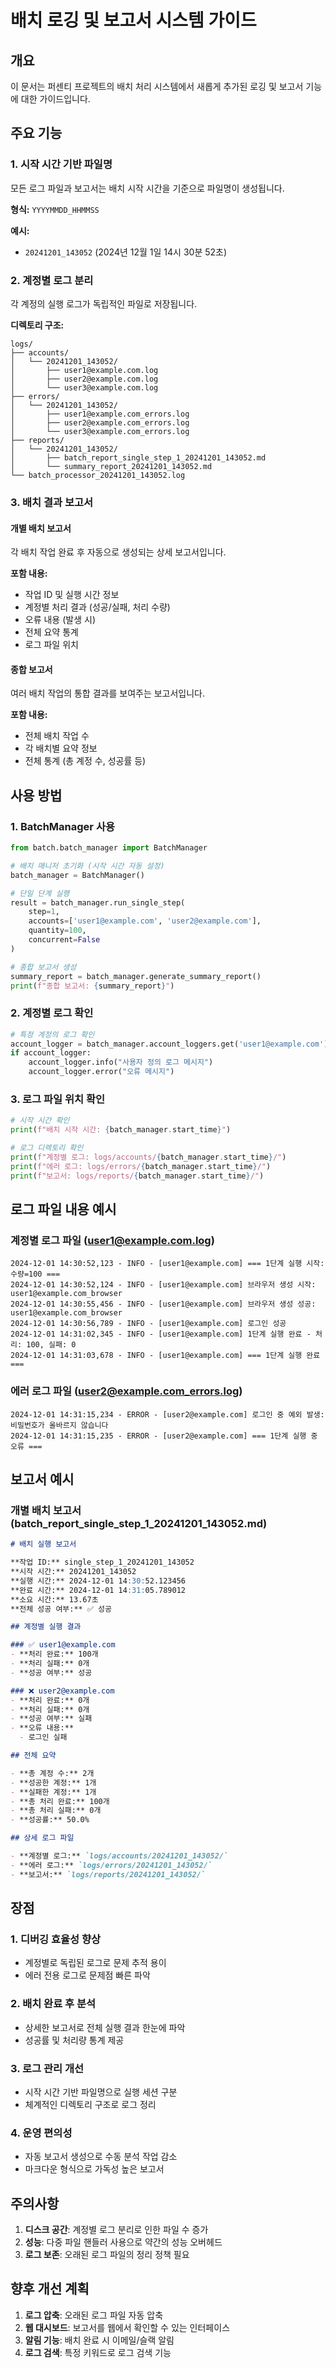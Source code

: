 # 배치 로깅 및 보고서 시스템 가이드

## 개요

이 문서는 퍼센티 프로젝트의 배치 처리 시스템에서 새롭게 추가된 로깅 및 보고서 기능에 대한 가이드입니다.

## 주요 기능

### 1. 시작 시간 기반 파일명

모든 로그 파일과 보고서는 배치 시작 시간을 기준으로 파일명이 생성됩니다.

**형식:** `YYYYMMDD_HHMMSS`

**예시:**
- `20241201_143052` (2024년 12월 1일 14시 30분 52초)

### 2. 계정별 로그 분리

각 계정의 실행 로그가 독립적인 파일로 저장됩니다.

**디렉토리 구조:**
```
logs/
├── accounts/
│   └── 20241201_143052/
│       ├── user1@example.com.log
│       ├── user2@example.com.log
│       └── user3@example.com.log
├── errors/
│   └── 20241201_143052/
│       ├── user1@example.com_errors.log
│       ├── user2@example.com_errors.log
│       └── user3@example.com_errors.log
├── reports/
│   └── 20241201_143052/
│       ├── batch_report_single_step_1_20241201_143052.md
│       └── summary_report_20241201_143052.md
└── batch_processor_20241201_143052.log
```

### 3. 배치 결과 보고서

#### 개별 배치 보고서

각 배치 작업 완료 후 자동으로 생성되는 상세 보고서입니다.

**포함 내용:**
- 작업 ID 및 실행 시간 정보
- 계정별 처리 결과 (성공/실패, 처리 수량)
- 오류 내용 (발생 시)
- 전체 요약 통계
- 로그 파일 위치

#### 종합 보고서

여러 배치 작업의 통합 결과를 보여주는 보고서입니다.

**포함 내용:**
- 전체 배치 작업 수
- 각 배치별 요약 정보
- 전체 통계 (총 계정 수, 성공률 등)

## 사용 방법

### 1. BatchManager 사용

```python
from batch.batch_manager import BatchManager

# 배치 매니저 초기화 (시작 시간 자동 설정)
batch_manager = BatchManager()

# 단일 단계 실행
result = batch_manager.run_single_step(
    step=1,
    accounts=['user1@example.com', 'user2@example.com'],
    quantity=100,
    concurrent=False
)

# 종합 보고서 생성
summary_report = batch_manager.generate_summary_report()
print(f"종합 보고서: {summary_report}")
```

### 2. 계정별 로그 확인

```python
# 특정 계정의 로그 확인
account_logger = batch_manager.account_loggers.get('user1@example.com')
if account_logger:
    account_logger.info("사용자 정의 로그 메시지")
    account_logger.error("오류 메시지")
```

### 3. 로그 파일 위치 확인

```python
# 시작 시간 확인
print(f"배치 시작 시간: {batch_manager.start_time}")

# 로그 디렉토리 확인
print(f"계정별 로그: logs/accounts/{batch_manager.start_time}/")
print(f"에러 로그: logs/errors/{batch_manager.start_time}/")
print(f"보고서: logs/reports/{batch_manager.start_time}/")
```

## 로그 파일 내용 예시

### 계정별 로그 파일 (user1@example.com.log)

```
2024-12-01 14:30:52,123 - INFO - [user1@example.com] === 1단계 실행 시작: 수량=100 ===
2024-12-01 14:30:52,124 - INFO - [user1@example.com] 브라우저 생성 시작: user1@example.com_browser
2024-12-01 14:30:55,456 - INFO - [user1@example.com] 브라우저 생성 성공: user1@example.com_browser
2024-12-01 14:30:56,789 - INFO - [user1@example.com] 로그인 성공
2024-12-01 14:31:02,345 - INFO - [user1@example.com] 1단계 실행 완료 - 처리: 100, 실패: 0
2024-12-01 14:31:03,678 - INFO - [user1@example.com] === 1단계 실행 완료 ===
```

### 에러 로그 파일 (user2@example.com_errors.log)

```
2024-12-01 14:31:15,234 - ERROR - [user2@example.com] 로그인 중 예외 발생: 비밀번호가 올바르지 않습니다
2024-12-01 14:31:15,235 - ERROR - [user2@example.com] === 1단계 실행 중 오류 ===
```

## 보고서 예시

### 개별 배치 보고서 (batch_report_single_step_1_20241201_143052.md)

```markdown
# 배치 실행 보고서

**작업 ID:** single_step_1_20241201_143052
**시작 시간:** 20241201_143052
**실행 시간:** 2024-12-01 14:30:52.123456
**완료 시간:** 2024-12-01 14:31:05.789012
**소요 시간:** 13.67초
**전체 성공 여부:** ✅ 성공

## 계정별 실행 결과

### ✅ user1@example.com
- **처리 완료:** 100개
- **처리 실패:** 0개
- **성공 여부:** 성공

### ❌ user2@example.com
- **처리 완료:** 0개
- **처리 실패:** 0개
- **성공 여부:** 실패
- **오류 내용:**
  - 로그인 실패

## 전체 요약

- **총 계정 수:** 2개
- **성공한 계정:** 1개
- **실패한 계정:** 1개
- **총 처리 완료:** 100개
- **총 처리 실패:** 0개
- **성공률:** 50.0%

## 상세 로그 파일

- **계정별 로그:** `logs/accounts/20241201_143052/`
- **에러 로그:** `logs/errors/20241201_143052/`
- **보고서:** `logs/reports/20241201_143052/`
```

## 장점

### 1. 디버깅 효율성 향상
- 계정별로 독립된 로그로 문제 추적 용이
- 에러 전용 로그로 문제점 빠른 파악

### 2. 배치 완료 후 분석
- 상세한 보고서로 전체 실행 결과 한눈에 파악
- 성공률 및 처리량 통계 제공

### 3. 로그 관리 개선
- 시작 시간 기반 파일명으로 실행 세션 구분
- 체계적인 디렉토리 구조로 로그 정리

### 4. 운영 편의성
- 자동 보고서 생성으로 수동 분석 작업 감소
- 마크다운 형식으로 가독성 높은 보고서

## 주의사항

1. **디스크 공간**: 계정별 로그 분리로 인한 파일 수 증가
2. **성능**: 다중 파일 핸들러 사용으로 약간의 성능 오버헤드
3. **로그 보존**: 오래된 로그 파일의 정리 정책 필요

## 향후 개선 계획

1. **로그 압축**: 오래된 로그 파일 자동 압축
2. **웹 대시보드**: 보고서를 웹에서 확인할 수 있는 인터페이스
3. **알림 기능**: 배치 완료 시 이메일/슬랙 알림
4. **로그 검색**: 특정 키워드로 로그 검색 기능